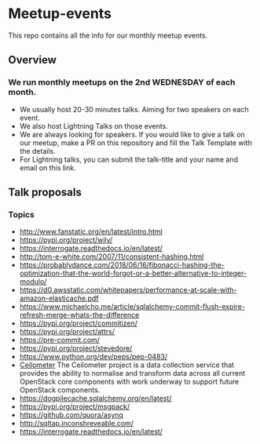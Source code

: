 # Meetup-events
This repo contains all the info for our monthly meetup events. 

## Overview
### We run monthly meetups on the 2nd WEDNESDAY of each month.
- We usually host 20-30 minutes talks. Aiming for two speakers on each event.
- We also host Lightning Talks on those events.
- We are always looking for speakers. If you would like to give a talk on our meetup, make a PR on this repository and fill the Talk Template with the details.
- For Lightning talks, you can submit the talk-title and your name and email on this link.

##  Talk proposals
### Topics
* http://www.fanstatic.org/en/latest/intro.html
* https://pypi.org/project/wily/
* https://interrogate.readthedocs.io/en/latest/
* http://tom-e-white.com/2007/11/consistent-hashing.html
* https://probablydance.com/2018/06/16/fibonacci-hashing-the-optimization-that-the-world-forgot-or-a-better-alternative-to-integer-modulo/
* https://d0.awsstatic.com/whitepapers/performance-at-scale-with-amazon-elasticache.pdf
* https://www.michaelcho.me/article/sqlalchemy-commit-flush-expire-refresh-merge-whats-the-difference
* https://pypi.org/project/commitizen/
* https://pypi.org/project/attrs/
* https://pre-commit.com/
* https://pypi.org/project/stevedore/
* https://www.python.org/dev/peps/pep-0483/
* [Ceilometer](https://docs.openstack.org/stevedore/latest/user/essays/pycon2013.html#requirements-for-ceilometer) The Ceilometer project is a data collection service that provides the ability to normalise and transform data across all current OpenStack core components with work underway to support future OpenStack components.
* https://dogpilecache.sqlalchemy.org/en/latest/
* https://pypi.org/project/msgpack/
* https://github.com/quora/asynq
* http://sqltap.inconshreveable.com/
* https://interrogate.readthedocs.io/en/latest/
